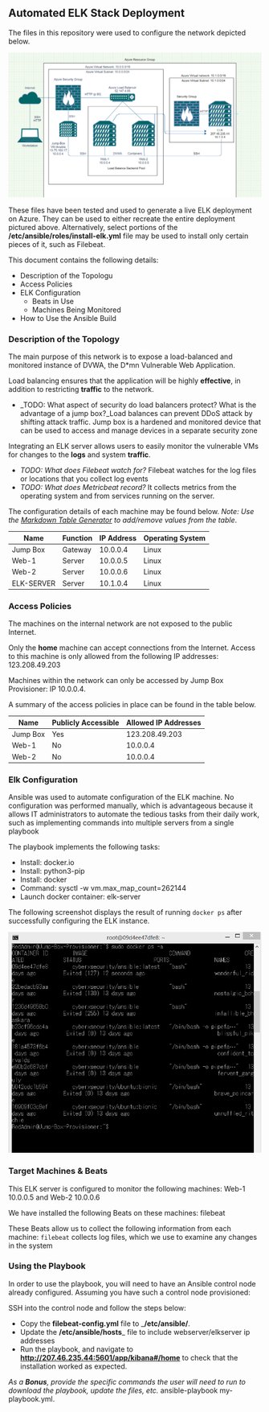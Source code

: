 ## Automated ELK Stack Deployment

The files in this repository were used to configure the network depicted below.

![TODO: Update the path with the name of your diagram](Images/diagram_filename.png)

These files have been tested and used to generate a live ELK deployment on Azure. They can be used to either recreate the entire deployment pictured above. Alternatively, select portions of the __/etc/ansible/roles/install-elk.yml__ file may be used to install only certain pieces of it, such as Filebeat.


This document contains the following details:
- Description of the Topologu
- Access Policies
- ELK Configuration
  - Beats in Use
  - Machines Being Monitored
- How to Use the Ansible Build


### Description of the Topology

The main purpose of this network is to expose a load-balanced and monitored instance of DVWA, the D*mn Vulnerable Web Application.

Load balancing ensures that the application will be highly __effective__, in addition to restricting __traffic__ to the network.
- _TODO: What aspect of security do load balancers protect? What is the advantage of a jump box?_Load balances can prevent DDoS attack by shifting attack traffic. Jump box is a hardened and monitored device that can be used to access and manage devices in a separate security zone

Integrating an ELK server allows users to easily monitor the vulnerable VMs for changes to the __logs__ and system __traffic__.
- _TODO: What does Filebeat watch for?_ Filebeat watches for the log files or locations that you collect log events
- _TODO: What does Metricbeat record?_ It collects metrics from the operating system and from services running on the server.

The configuration details of each machine may be found below.
_Note: Use the [Markdown Table Generator](http://www.tablesgenerator.com/markdown_tables) to add/remove values from the table_.

| Name       | Function | IP Address | Operating System |
|------------|----------|------------|------------------|
| Jump Box   | Gateway  | 10.0.0.4   | Linux            |
| Web-1      | Server   | 10.0.0.5   | Linux            |
| Web-2      | Server   | 10.0.0.6   | Linux            |
| ELK-SERVER | Server   | 10.1.0.4   | Linux            |


### Access Policies

The machines on the internal network are not exposed to the public Internet. 

Only the __home__ machine can accept connections from the Internet. Access to this machine is only allowed from the following IP addresses: 123.208.49.203

Machines within the network can only be accessed by Jump Box Provisioner: IP 10.0.0.4.

A summary of the access policies in place can be found in the table below.

| Name     | Publicly Accessible | Allowed IP Addresses |
|----------|---------------------|----------------------|
| Jump Box | Yes                 | 123.208.49.203       |
| Web-1    | No                  | 10.0.0.4             |
| Web-2    | No                  | 10.0.0.4             |

### Elk Configuration

Ansible was used to automate configuration of the ELK machine. No configuration was performed manually, which is advantageous because it allows IT administrators to automate the tedious tasks from their daily work, such as implementing commands into multiple servers from a single playbook

The playbook implements the following tasks:

- Install: docker.io
- Install: python3-pip
- Install: docker
- Command: sysctl -w vm.max_map_count=262144
- Launch docker container: elk-server

The following screenshot displays the result of running `docker ps` after successfully configuring the ELK instance.

![TODO: Update the path with the name of your screenshot of docker ps output](Images/docker_ps_output.png)

### Target Machines & Beats
This ELK server is configured to monitor the following machines:
Web-1 10.0.0.5 and Web-2 10.0.0.6

We have installed the following Beats on these machines:
filebeat

These Beats allow us to collect the following information from each machine:
`filebeat` collects log files, which we use to examine any changes in the system

### Using the Playbook
In order to use the playbook, you will need to have an Ansible control node already configured. Assuming you have such a control node provisioned: 

SSH into the control node and follow the steps below:
- Copy the __filebeat-config.yml__ file to ___/etc/ansible/__.
- Update the __/etc/ansible/hosts___ file to include webserver/elkserver ip addresses
- Run the playbook, and navigate to __http://207.46.235.44:5601/app/kibana#/home__ to check that the installation worked as expected.


_As a **Bonus**, provide the specific commands the user will need to run to download the playbook, update the files, etc._ ansible-playbook my-playbook.yml.
